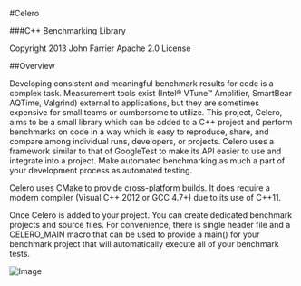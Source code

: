 #Celero

###C++ Benchmarking Library

Copyright 2013 John Farrier 
Apache 2.0 License

##Overview

Developing consistent and meaningful benchmark results for code is a complex
task. Measurement tools exist (Intel® VTune™ Amplifier, SmartBear AQTime, 
Valgrind) external to applications, but they are sometimes expensive for small 
teams or cumbersome to utilize. This project, Celero, aims to be a small 
library which can be added to a C++ project and perform benchmarks on code in 
a way which is easy to reproduce, share, and compare among individual runs, 
developers, or projects. Celero uses a framework similar to that of GoogleTest 
to make its API easier to use and integrate into a project. Make automated 
benchmarking as much a part of your development process as automated testing.

Celero uses CMake to provide cross-platform builds. It does require a modern 
compiler (Visual C++ 2012 or GCC 4.7+) due to its use of C++11.

Once Celero is added to your project. You can create dedicated benchmark 
projects and source files. For convenience, there is single header file and a 
CELERO_MAIN macro that can be used to provide a main() for your benchmark 
project that will automatically execute all of your benchmark tests.

![Image](https://d2weczhvl823v0.cloudfront.net/DigitalInBlue/Celero/trend.png?raw=true)
